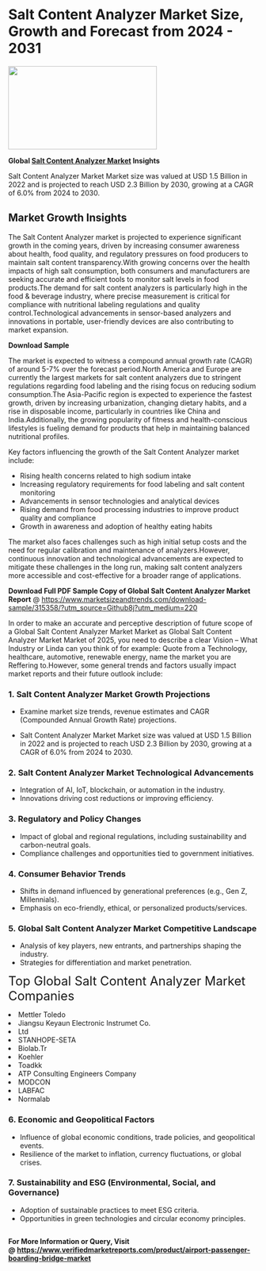 <H1>Salt Content Analyzer Market Size, Growth and Forecast from 2024 - 2031</H1><img class="aligncenter size-medium wp-image-584254" src="https://thirdeyenews.in/wp-content/uploads/2024/09/Global-Market-Research-300x168.jpeg" alt="" width="300" height="168" /><p><strong>Global&nbsp;<a href="https://www.marketsizeandtrends.com/download-sample/315358/?utm_source=Github8j?utm_medium=220">Salt Content Analyzer Market</a> Insights</strong></p><p>Salt Content Analyzer Market Market size was valued at USD 1.5 Billion in 2022 and is projected to reach USD 2.3 Billion by 2030, growing at a CAGR of 6.0% from 2024 to 2030.</p><p><h2>Market Growth Insights</h2> <p>The Salt Content Analyzer market is projected to experience significant growth in the coming years, driven by increasing consumer awareness about health, food quality, and regulatory pressures on food producers to maintain salt content transparency.With growing concerns over the health impacts of high salt consumption, both consumers and manufacturers are seeking accurate and efficient tools to monitor salt levels in food products.The demand for salt content analyzers is particularly high in the food & beverage industry, where precise measurement is critical for compliance with nutritional labeling regulations and quality control.Technological advancements in sensor-based analyzers and innovations in portable, user-friendly devices are also contributing to market expansion.</p> <p><strong>Download Sample</strong></p> <p>The market is expected to witness a compound annual growth rate (CAGR) of around 5-7% over the forecast period.North America and Europe are currently the largest markets for salt content analyzers due to stringent regulations regarding food labeling and the rising focus on reducing sodium consumption.The Asia-Pacific region is expected to experience the fastest growth, driven by increasing urbanization, changing dietary habits, and a rise in disposable income, particularly in countries like China and India.Additionally, the growing popularity of fitness and health-conscious lifestyles is fueling demand for products that help in maintaining balanced nutritional profiles.</p> <p>Key factors influencing the growth of the Salt Content Analyzer market include:</p> <ul> <li>Rising health concerns related to high sodium intake</li> <li>Increasing regulatory requirements for food labeling and salt content monitoring</li> <li>Advancements in sensor technologies and analytical devices</li> <li>Rising demand from food processing industries to improve product quality and compliance</li> <li>Growth in awareness and adoption of healthy eating habits</li> </ul> <p>The market also faces challenges such as high initial setup costs and the need for regular calibration and maintenance of analyzers.However, continuous innovation and technological advancements are expected to mitigate these challenges in the long run, making salt content analyzers more accessible and cost-effective for a broader range of applications.</p> <p><span class=""><strong>Download Full PDF Sample Copy of Global Salt Content Analyzer Market Report</strong> @ <a href="https://www.marketsizeandtrends.com/download-sample/315358/?utm_source=Github8j?utm_medium=220" target="_blank">https://www.marketsizeandtrends.com/download-sample/315358/?utm_source=Github8j?utm_medium=220</a></span></p><p>In order to make an accurate and perceptive description of future scope of a Global&nbsp;Salt Content Analyzer Market Market as Global&nbsp;Salt Content Analyzer Market Market of 2025, you need to describe a clear Vision &ndash; What Industry or Linda can you think of for example: Quote from a Technology, healthcare, automotive, renewable energy, name the market you are Reffering to.However, some general trends and factors usually impact market reports and their future outlook include:</p><h3>1.&nbsp;<strong>Salt Content Analyzer Market Growth Projections</strong></h3><ul><li>Examine market size trends, revenue estimates and CAGR (Compounded Annual Growth Rate) projections.</li><li><p>Salt Content Analyzer Market Market size was valued at USD 1.5 Billion in 2022 and is projected to reach USD 2.3 Billion by 2030, growing at a CAGR of 6.0% from 2024 to 2030.</p></li></ul><h3>2.&nbsp;<strong>Salt Content Analyzer Market Technological Advancements</strong></h3><ul><li>Integration of AI, IoT, blockchain, or automation in the industry.</li><li>Innovations driving cost reductions or improving efficiency.</li></ul><h3>3.&nbsp;<strong>Regulatory and Policy Changes</strong></h3><ul><li>Impact of global and regional regulations, including sustainability and carbon-neutral goals.</li><li>Compliance challenges and opportunities tied to government initiatives.</li></ul><h3>4.&nbsp;<strong>Consumer Behavior Trends</strong></h3><ul><li>Shifts in demand influenced by generational preferences (e.g., Gen Z, Millennials).</li><li>Emphasis on eco-friendly, ethical, or personalized products/services.</li></ul><h3>5.&nbsp;<strong>Global Salt Content Analyzer Market Competitive Landscape</strong></h3><ul><li>Analysis of key players, new entrants, and partnerships shaping the industry.</li><li>Strategies for differentiation and market penetration.</li></ul><p data-pm-slice="1 1 []"><span style="color: inherit; font-family: inherit; font-size: 25px;">Top Global Salt Content Analyzer Market Companies</span></p><div class="" data-test-id=""><p><li>Mettler Toledo</li><li> Jiangsu Keyaun Electronic Instrumet Co.</li><li>Ltd</li><li> STANHOPE-SETA</li><li> Biolab.Tr</li><li> Koehler</li><li> Toadkk</li><li> ATP Consulting Engineers Company</li><li> MODCON</li><li> LABFAC</li><li> Normalab</li></p></div><h3>6.&nbsp;<strong>Economic and Geopolitical Factors</strong></h3><ul><li>Influence of global economic conditions, trade policies, and geopolitical events.</li><li>Resilience of the market to inflation, currency fluctuations, or global crises.</li></ul><h3>7.&nbsp;<strong>Sustainability and ESG (Environmental, Social, and Governance)</strong></h3><ul><li>Adoption of sustainable practices to meet ESG criteria.</li><li>Opportunities in green technologies and circular economy principles.</li></ul><h2><strong style="font-size: 14px;">For More Information or Query, Visit @&nbsp;</strong><a style="background-color: #ffffff; font-size: 14px;" href="https://www.marketsizeandtrends.com/report/salt-content-analyzer-market/" target="_blank">https://www.verifiedmarketreports.com/product/airport-passenger-boarding-bridge-market</a></h2>